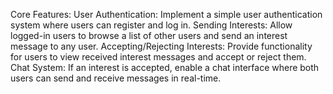 Core Features:
User Authentication:
Implement a simple user authentication system where users can register and log in.
Sending Interests:
Allow logged-in users to browse a list of other users and send an interest message to any user.
Accepting/Rejecting Interests:
Provide functionality for users to view received interest messages and accept or reject them.
Chat System:
If an interest is accepted, enable a chat interface where both users can send and receive messages in real-time.
